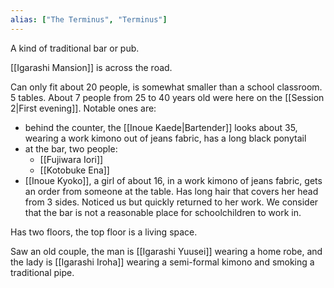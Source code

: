 ```yaml
---
alias: ["The Terminus", "Terminus"]
---
```


A kind of traditional bar or pub.

[[Igarashi Mansion]] is across the road.

Can only fit about 20 people, is somewhat smaller than a school classroom. 5 tables.
About 7 people from 25 to 40 years old were here on the [[Session 2|First evening]]. Notable ones are:
- behind the counter, the [[Inoue Kaede|Bartender]] looks about 35, wearing a work kimono out of jeans fabric, has a long black ponytail
- at the bar, two people:
	- [[Fujiwara Iori]] 
	- [[Kotobuke Ena]]
- [[Inoue Kyoko]], a girl of about 16, in a work kimono of jeans fabric, gets an order from someone at the table. Has long hair that covers her head from 3 sides. Noticed us but quickly returned to her work. We consider that the bar is not a reasonable place for schoolchildren to work in.

Has two floors, the top floor is a living space.

Saw an old couple, the man is [[Igarashi Yuusei]] wearing a home robe, and the lady is [[Igarashi Iroha]] wearing a semi-formal kimono and smoking a traditional pipe.


